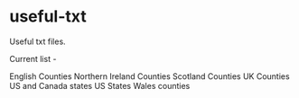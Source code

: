 # useful-txt
Useful txt files.

Current list -

English Counties
Northern Ireland Counties
Scotland Counties
UK Counties
US and Canada states
US States
Wales counties
